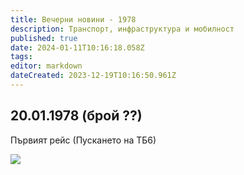 ```yaml
---
title: Вечерни новини - 1978
description: Транспорт, инфраструктура и мобилност
published: true
date: 2024-01-11T10:16:18.058Z
tags: 
editor: markdown
dateCreated: 2023-12-19T10:16:50.961Z
---
```


## 20.01.1978 (брой ??)
Първият рейс (Пускането на ТБ6)

<img src="https://lh3.google.com/u/0/d/1wkc4_YKQHUJsojGcbCjJk_sPsZIhwCl6">
